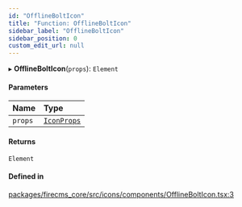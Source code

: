 ```yaml
---
id: "OfflineBoltIcon"
title: "Function: OfflineBoltIcon"
sidebar_label: "OfflineBoltIcon"
sidebar_position: 0
custom_edit_url: null
---
```


▸ **OfflineBoltIcon**(`props`): `Element`

#### Parameters

| Name | Type |
| :------ | :------ |
| `props` | [`IconProps`](../types/IconProps.md) |

#### Returns

`Element`

#### Defined in

[packages/firecms_core/src/icons/components/OfflineBoltIcon.tsx:3](https://github.com/FireCMSco/firecms/blob/d45f3739/packages/firecms_core/src/icons/components/OfflineBoltIcon.tsx#L3)
